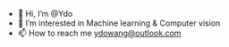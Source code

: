 - 👋 Hi, I’m @Ydo
- 👀 I’m interested in Machine learning & Computer vision
- 📫 How to reach me ydowang@outlook.com

<!---
Ydo-W/Ydo-W is a ✨ special ✨ repository because its `README.md` (this file) appears on your GitHub profile.
You can click the Preview link to take a look at your changes.
--->
